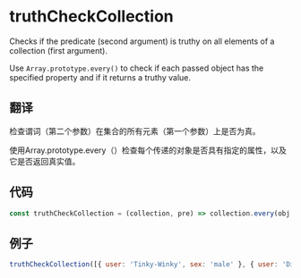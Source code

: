 # truthCheckCollection

Checks if the predicate (second argument) is truthy on all elements of a collection (first argument).

Use `Array.prototype.every()` to check if each passed object has the specified property and if it returns a truthy value.

## 翻译

检查谓词（第二个参数）在集合的所有元素（第一个参数）上是否为真。

使用Array.prototype.every（）检查每个传递的对象是否具有指定的属性，以及它是否返回真实值。

## 代码

```js
const truthCheckCollection = (collection, pre) => collection.every(obj => obj[pre]);
```

## 例子

```js
truthCheckCollection([{ user: 'Tinky-Winky', sex: 'male' }, { user: 'Dipsy', sex: 'male' }], 'sex'); // true
```
